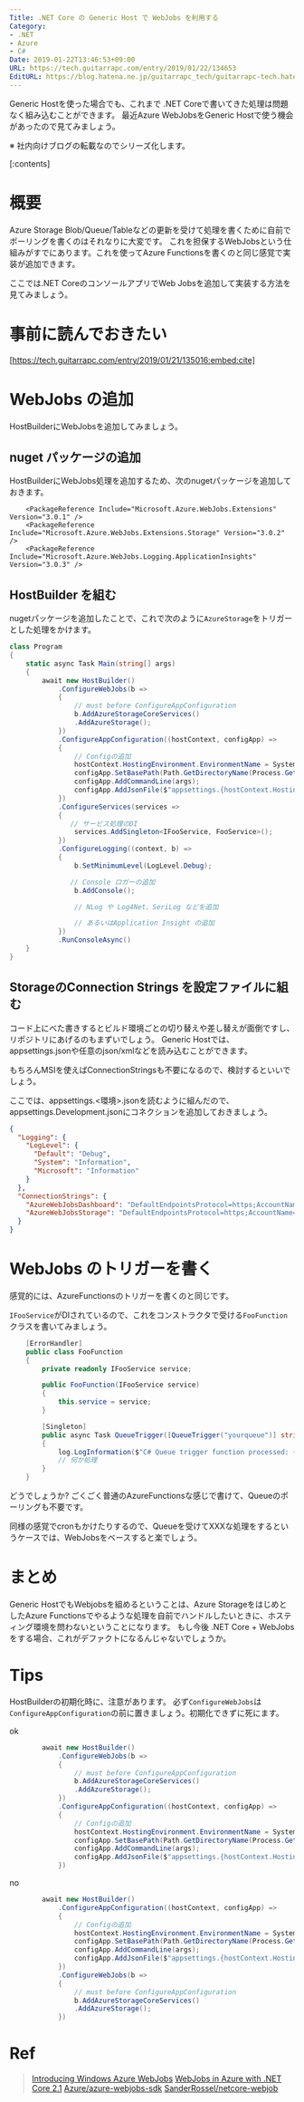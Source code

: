 ```yaml
---
Title: .NET Core の Generic Host で WebJobs を利用する
Category:
- .NET
- Azure
- C#
Date: 2019-01-22T13:46:53+09:00
URL: https://tech.guitarrapc.com/entry/2019/01/22/134653
EditURL: https://blog.hatena.ne.jp/guitarrapc_tech/guitarrapc-tech.hatenablog.com/atom/entry/10257846132712150615
---
```


Generic Hostを使った場合でも、これまで .NET Coreで書いてきた処理は問題なく組み込むことができます。
最近Azure WebJobsをGeneric Hostで使う機会があったので見てみましょう。

※ 社内向けブログの転載なのでシリーズ化します。

[:contents]

# 概要

Azure Storage Blob/Queue/Tableなどの更新を受けて処理を書くために自前でポーリングを書くのはそれなりに大変です。
これを担保するWebJobsという仕組みがすでにあります。これを使ってAzure Functionsを書くのと同じ感覚で実装が追加できます。

ここでは.NET CoreのコンソールアプリでWeb Jobsを追加して実装する方法を見てみましょう。

# 事前に読んでおきたい

[https://tech.guitarrapc.com/entry/2019/01/21/135016:embed:cite]

# WebJobs の追加

HostBuilderにWebJobsを追加してみましょう。

## nuget パッケージの追加

HostBuilderにWebJobs処理を追加するため、次のnugetパッケージを追加しておきます。

```csproj
    <PackageReference Include="Microsoft.Azure.WebJobs.Extensions" Version="3.0.1" />
    <PackageReference Include="Microsoft.Azure.WebJobs.Extensions.Storage" Version="3.0.2" />
    <PackageReference Include="Microsoft.Azure.WebJobs.Logging.ApplicationInsights" Version="3.0.3" />
```

## HostBuilder を組む

nugetパッケージを追加したことで、これで次のように`AzureStorage`をトリガーとした処理をかけます。

```cs
class Program
{
    static async Task Main(string[] args)
    {
        await new HostBuilder()
            .ConfigureWebJobs(b =>
            {
                // must before ConfigureAppConfiguration
                b.AddAzureStorageCoreServices()
                .AddAzureStorage();
            })
            .ConfigureAppConfiguration((hostContext, configApp) =>
            {
                // Configの追加
                hostContext.HostingEnvironment.EnvironmentName = System.Environment.GetEnvironmentVariable("NETCORE_ENVIRONMENT") ?? "production";
                configApp.SetBasePath(Path.GetDirectoryName(Process.GetCurrentProcess().MainModule.FileName));
                configApp.AddCommandLine(args);
                configApp.AddJsonFile($"appsettings.{hostContext.HostingEnvironment.EnvironmentName}.json");
            })
            .ConfigureServices(services =>
            {
               // サービス処理のDI
                services.AddSingleton<IFooService, FooService>();
            })
            .ConfigureLogging((context, b) =>
            {
                b.SetMinimumLevel(LogLevel.Debug);

               // Console ロガーの追加
                b.AddConsole();

                // NLog や Log4Net、SeriLog などを追加

                // あるいはApplication Insight の追加
            })
            .RunConsoleAsync()
    }
}
```

## StorageのConnection Strings を設定ファイルに組む

コード上にべた書きするとビルド環境ごとの切り替えや差し替えが面倒ですし、リポジトリにあげるのもまずいでしょう。
Generic Hostでは、appsettings.jsonや任意のjson/xmlなどを読み込むことができます。

もちろんMSIを使えばConnectionStringsも不要になるので、検討するといいでしょう。


ここでは、appsettings.<環境>.jsonを読むように組んだので、appsettings.Development.jsonにコネクションを追加しておきましょう。


```appsettings.Development.json
{
  "Logging": {
    "LogLevel": {
      "Default": "Debug",
      "System": "Information",
      "Microsoft": "Information"
    }
  },
  "ConnectionStrings": {
    "AzureWebJobsDashboard": "DefaultEndpointsProtocol=https;AccountName=xxxxxxxx;AccountKey=XXXXXXXXXXXXXX;EndpointSuffix=core.windows.net",
    "AzureWebJobsStorage": "DefaultEndpointsProtocol=https;AccountName=xxxxxxxx;AccountKey=XXXXXXXXXXXXXX;EndpointSuffix=core.windows.net"
  }
}
```

# WebJobs のトリガーを書く

感覚的には、AzureFunctionsのトリガーを書くのと同じです。

`IFooService`がDIされているので、これをコンストラクタで受ける`FooFunction`クラスを書いてみましょう。

```cs
    [ErrorHandler]
    public class FooFunction
    {
        private readonly IFooService service;

        public FooFunction(IFooService service)
        {
            this.service = service;
        }

        [Singleton]
        public async Task QueueTrigger([QueueTrigger("yourqueue")] string queueItem, ILogger log)
        {
            log.LogInformation($"C# Queue trigger function processed: {queueItem}");
            // 何か処理
        }
    }
```

どうでしょうか? ごくごく普通のAzureFunctionsな感じで書けて、Queueのポーリングも不要です。

同様の感覚でcronもかけたりするので、Queueを受けてXXXな処理をするというケースでは、WebJobsをベースすると楽でしょう。

# まとめ

Generic HostでもWebjobsを組めるということは、Azure StorageをはじめとしたAzure Functionsでやるような処理を自前でハンドルしたいときに、ホスティング環境を問わないということになります。
もし今後 .NET Core + WebJobsをする場合、これがデファクトになるんじゃないでしょうか。

# Tips

HostBuilderの初期化時に、注意があります。
必ず`ConfigureWebJobs`は`ConfigureAppConfiguration`の前に置きましょう。初期化できずに死にます。

ok

```cs
        await new HostBuilder()
            .ConfigureWebJobs(b =>
            {
                // must before ConfigureAppConfiguration
                b.AddAzureStorageCoreServices()
                .AddAzureStorage();
            })
            .ConfigureAppConfiguration((hostContext, configApp) =>
            {
                // Configの追加
                hostContext.HostingEnvironment.EnvironmentName = System.Environment.GetEnvironmentVariable("NETCORE_ENVIRONMENT") ?? "production";
                configApp.SetBasePath(Path.GetDirectoryName(Process.GetCurrentProcess().MainModule.FileName));
                configApp.AddCommandLine(args);
                configApp.AddJsonFile($"appsettings.{hostContext.HostingEnvironment.EnvironmentName}.json");
            })
```

no

```cs
        await new HostBuilder()
            .ConfigureAppConfiguration((hostContext, configApp) =>
            {
                // Configの追加
                hostContext.HostingEnvironment.EnvironmentName = System.Environment.GetEnvironmentVariable("NETCORE_ENVIRONMENT") ?? "production";
                configApp.SetBasePath(Path.GetDirectoryName(Process.GetCurrentProcess().MainModule.FileName));
                configApp.AddCommandLine(args);
                configApp.AddJsonFile($"appsettings.{hostContext.HostingEnvironment.EnvironmentName}.json");
            })
            .ConfigureWebJobs(b =>
            {
                // must before ConfigureAppConfiguration
                b.AddAzureStorageCoreServices()
                .AddAzureStorage();
            })
```

# Ref

> [Introducing Windows Azure WebJobs](https://www.hanselman.com/blog/IntroducingWindowsAzureWebJobs.aspx)
> [WebJobs in Azure with .NET Core 2.1](https://blogs.msdn.microsoft.com/azuredev/2018/08/22/webjobs-in-azure-with-net-core-2-1/)
> [Azure/azure-webjobs-sdk](https://github.com/Azure/azure-webjobs-sdk/tree/554b7ba922be3a4e1f380034dc0c62d4efb2aa79/sample/SampleHost)
> [SanderRossel/netcore-webjob](https://github.com/SanderRossel/netcore-webjob/tree/master/NetCoreWebJob/NetCoreWebJob.WebJob)
